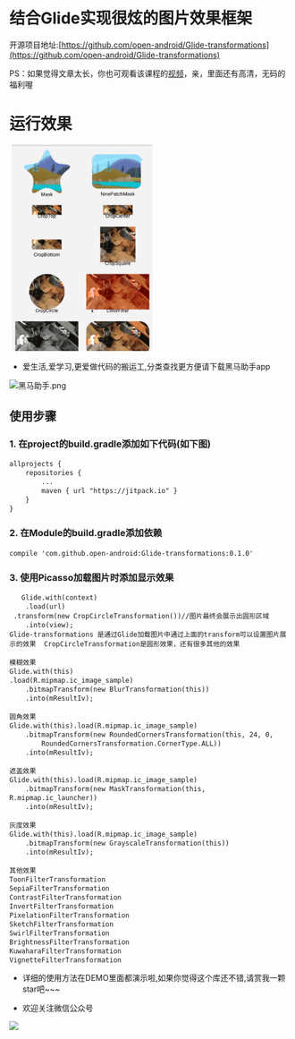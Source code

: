 # 结合Glide实现很炫的图片效果框架
开源项目地址:[https://github.com/open-android/Glide-transformations](https://github.com/open-android/Glide-transformations)

 PS：如果觉得文章太长，你也可观看该课程的[视频](https://www.boxuegu.com/web/html/video.html?courseId=172&sectionId=8a2c9bed5a3a4c7e015a3bbffc6107ed&chapterId=8a2c9bed5a3a4c7e015a3b0c9441077a&vId=8a2c9bed5a3a4c7e015a3b03f3bd04da&videoId=13CAE14707B5911C9C33DC5901307461)，亲，里面还有高清，无码的福利喔

# 运行效果
  <img src="art/demo.gif" width="50%">
  
 * 爱生活,爱学习,更爱做代码的搬运工,分类查找更方便请下载黑马助手app


![黑马助手.png](http://upload-images.jianshu.io/upload_images/4037105-f777f1214328dcc4.png?imageMogr2/auto-orient/strip%7CimageView2/2/w/1240)

## 使用步骤
### 1. 在project的build.gradle添加如下代码(如下图)

	allprojects {
	    repositories {
	        ...
	        maven { url "https://jitpack.io" }
	    }
	}
  
### 2. 在Module的build.gradle添加依赖

    compile 'com.github.open-android:Glide-transformations:0.1.0'
### 3. 使用Picasso加载图片时添加显示效果

	   Glide.with(context) 
        .load(url) 
	 .transform(new CropCircleTransformation())//图片最终会展示出圆形区域
        .into(view);
	Glide-transformations 是通过Glide加载图片中通过上面的transform可以设置图片展示的效果  CropCircleTransformation是圆形效果，还有很多其他的效果
	
	模糊效果
	Glide.with(this)
	.load(R.mipmap.ic_image_sample)
        .bitmapTransform(new BlurTransformation(this))
        .into(mResultIv);
	
	圆角效果
	Glide.with(this).load(R.mipmap.ic_image_sample)
        .bitmapTransform(new RoundedCornersTransformation(this, 24, 0, 
            RoundedCornersTransformation.CornerType.ALL))
        .into(mResultIv);
	
	遮盖效果
	Glide.with(this).load(R.mipmap.ic_image_sample)
        .bitmapTransform(new MaskTransformation(this, R.mipmap.ic_launcher))
        .into(mResultIv);
	
	灰度效果
	Glide.with(this).load(R.mipmap.ic_image_sample)
        .bitmapTransform(new GrayscaleTransformation(this))
        .into(mResultIv);

	其他效果
	ToonFilterTransformation
	SepiaFilterTransformation
	ContrastFilterTransformation
	InvertFilterTransformation
	PixelationFilterTransformation
	SketchFilterTransformation
	SwirlFilterTransformation
	BrightnessFilterTransformation
	KuwaharaFilterTransformation
	VignetteFilterTransformation


* 详细的使用方法在DEMO里面都演示啦,如果你觉得这个库还不错,请赏我一颗star吧~~~

* 欢迎关注微信公众号

![](http://upload-images.jianshu.io/upload_images/4037105-8f737b5104dd0b5d.png?imageMogr2/auto-orient/strip%7CimageView2/2/w/1240)
